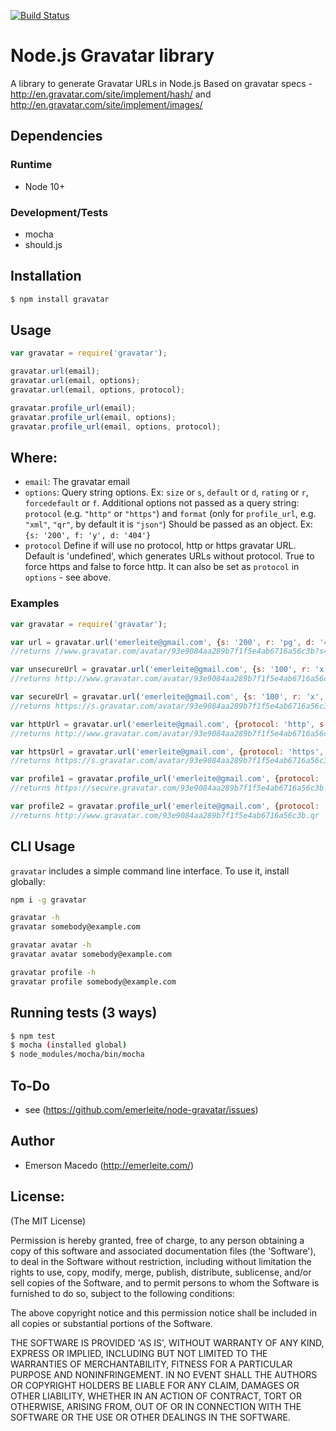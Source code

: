 [![Build Status](https://secure.travis-ci.org/emerleite/node-gravatar.svg)](http://travis-ci.org/emerleite/node-gravatar)

Node.js Gravatar library
========================
A library to generate Gravatar URLs in Node.js
Based on gravatar specs - <http://en.gravatar.com/site/implement/hash/> and <http://en.gravatar.com/site/implement/images/>

Dependencies
------------

### Runtime
* Node 10+

### Development/Tests
* mocha
* should.js

Installation
-----------
```sh
$ npm install gravatar
```

Usage
------

```javascript
var gravatar = require('gravatar');

gravatar.url(email);
gravatar.url(email, options);
gravatar.url(email, options, protocol);

gravatar.profile_url(email);
gravatar.profile_url(email, options);
gravatar.profile_url(email, options, protocol);
```

## Where:
* `email`:
  The gravatar email
* `options`:
  Query string options. Ex: `size` or `s`, `default` or `d`, `rating` or `r`, `forcedefault` or `f`.
  Additional options not passed as a query string:
  `protocol` (e.g. `"http"` or `"https"`) and `format` (only for `profile_url`, e.g. `"xml"`, `"qr"`,
  by default it is `"json"`)
  Should be passed as an object. Ex: `{s: '200', f: 'y', d: '404'}`
* `protocol`
  Define if will use no protocol, http or https gravatar URL. Default is 'undefined', which generates URLs without protocol. True to force https and false to force http.
  It can also be set as `protocol` in `options` - see above.

### Examples

```javascript
var gravatar = require('gravatar');

var url = gravatar.url('emerleite@gmail.com', {s: '200', r: 'pg', d: '404'});
//returns //www.gravatar.com/avatar/93e9084aa289b7f1f5e4ab6716a56c3b?s=200&r=pg&d=404

var unsecureUrl = gravatar.url('emerleite@gmail.com', {s: '100', r: 'x', d: 'retro'}, false);
//returns http://www.gravatar.com/avatar/93e9084aa289b7f1f5e4ab6716a56c3b?s=100&r=x&d=retro

var secureUrl = gravatar.url('emerleite@gmail.com', {s: '100', r: 'x', d: 'retro'}, true);
//returns https://s.gravatar.com/avatar/93e9084aa289b7f1f5e4ab6716a56c3b?s=100&r=x&d=retro

var httpUrl = gravatar.url('emerleite@gmail.com', {protocol: 'http', s: '100'});
//returns http://www.gravatar.com/avatar/93e9084aa289b7f1f5e4ab6716a56c3b?s=100

var httpsUrl = gravatar.url('emerleite@gmail.com', {protocol: 'https', s: '100'});
//returns https://s.gravatar.com/avatar/93e9084aa289b7f1f5e4ab6716a56c3b?s=100

var profile1 = gravatar.profile_url('emerleite@gmail.com', {protocol: 'https'});
//returns https://secure.gravatar.com/93e9084aa289b7f1f5e4ab6716a56c3b.json

var profile2 = gravatar.profile_url('emerleite@gmail.com', {protocol: 'http', format:'qr'});
//returns http://www.gravatar.com/93e9084aa289b7f1f5e4ab6716a56c3b.qr
```

CLI Usage
---------

`gravatar` includes a simple command line interface. To use it, install globally:

```sh
npm i -g gravatar

gravatar -h
gravatar somebody@example.com

gravatar avatar -h
gravatar avatar somebody@example.com

gravatar profile -h
gravatar profile somebody@example.com

```


Running tests (3 ways)
----------------------
```sh
$ npm test
$ mocha (installed global)
$ node_modules/mocha/bin/mocha
```

To-Do
-----
* see (<https://github.com/emerleite/node-gravatar/issues>)

Author
------

* Emerson Macedo (<http://emerleite.com/>)

License:
--------

(The MIT License)

Permission is hereby granted, free of charge, to any person obtaining
a copy of this software and associated documentation files (the
'Software'), to deal in the Software without restriction, including
without limitation the rights to use, copy, modify, merge, publish,
distribute, sublicense, and/or sell copies of the Software, and to
permit persons to whom the Software is furnished to do so, subject to
the following conditions:

The above copyright notice and this permission notice shall be
included in all copies or substantial portions of the Software.

THE SOFTWARE IS PROVIDED 'AS IS', WITHOUT WARRANTY OF ANY KIND,
EXPRESS OR IMPLIED, INCLUDING BUT NOT LIMITED TO THE WARRANTIES OF
MERCHANTABILITY, FITNESS FOR A PARTICULAR PURPOSE AND NONINFRINGEMENT.
IN NO EVENT SHALL THE AUTHORS OR COPYRIGHT HOLDERS BE LIABLE FOR ANY
CLAIM, DAMAGES OR OTHER LIABILITY, WHETHER IN AN ACTION OF CONTRACT,
TORT OR OTHERWISE, ARISING FROM, OUT OF OR IN CONNECTION WITH THE
SOFTWARE OR THE USE OR OTHER DEALINGS IN THE SOFTWARE.
